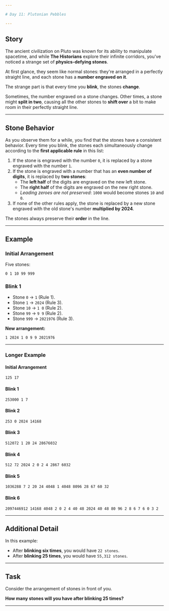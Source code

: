 ```yaml
---

# Day 11: Plutonian Pebbles  

---
```


## Story  

The ancient civilization on Pluto was known for its ability to manipulate spacetime, and while **The Historians** explore their infinite corridors, you've noticed a strange set of **physics-defying stones**.  

At first glance, they seem like normal stones: they're arranged in a perfectly straight line, and each stone has a **number engraved on it**.  

The strange part is that every time you **blink**, the stones **change**.  

Sometimes, the number engraved on a stone changes. Other times, a stone might **split in two**, causing all the other stones to **shift over** a bit to make room in their perfectly straight line.  

---

## Stone Behavior  

As you observe them for a while, you find that the stones have a consistent behavior. Every time you blink, the stones each simultaneously change according to the **first applicable rule** in this list:  

1. If the stone is engraved with the number `0`, it is replaced by a stone engraved with the number `1`.  
2. If the stone is engraved with a number that has an **even number of digits**, it is replaced by **two stones**:  
   - The **left half** of the digits are engraved on the new left stone.  
   - The **right half** of the digits are engraved on the new right stone.  
   - *Leading zeroes are not preserved*: `1000` would become stones `10` and `0`.  
3. If none of the other rules apply, the stone is replaced by a new stone engraved with the old stone's number **multiplied by 2024**.  

The stones always preserve their **order** in the line.  

---

## Example  

### Initial Arrangement  

Five stones:  
```
0 1 10 99 999  
```

### Blink 1  

- Stone `0` → `1` (Rule 1).  
- Stone `1` → `2024` (Rule 3).  
- Stone `10` → `1 0` (Rule 2).  
- Stone `99` → `9 9` (Rule 2).  
- Stone `999` → `2021976` (Rule 3).  

**New arrangement:**  
```
1 2024 1 0 9 9 2021976  
```

---

### Longer Example  

#### Initial Arrangement  
```
125 17  
```

#### Blink 1  
```
253000 1 7  
```

#### Blink 2  
```
253 0 2024 14168  
```

#### Blink 3  
```
512072 1 20 24 28676032  
```

#### Blink 4  
```
512 72 2024 2 0 2 4 2867 6032  
```

#### Blink 5  
```
1036288 7 2 20 24 4048 1 4048 8096 28 67 60 32  
```

#### Blink 6  
```
2097446912 14168 4048 2 0 2 4 40 48 2024 40 48 80 96 2 8 6 7 6 0 3 2  
```  

---

## Additional Detail  

In this example:  

- After **blinking six times**, you would have `22 stones`.  
- After **blinking 25 times**, you would have `55,312 stones`.  

---

## Task  

Consider the arrangement of stones in front of you.  

**How many stones will you have after blinking 25 times?**  

---